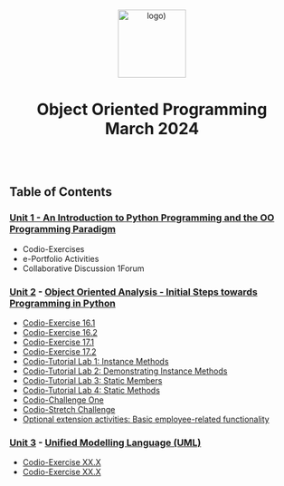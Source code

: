 <br>

<p align="center">
<img src="https://www.i-success.org/wp-content/uploads/2018/09/uoe-logo-1500x544.jpg" alt="logo)" height="120"/>
</p>

<h1 align="center">
Object Oriented Programming<br>March 2024
</h1>
<br>
<br>

## Table of Contents
### [Unit 1 - An Introduction to Python Programming and the OO Programming Paradigm](/Unit01/)
- Codio-Exercises
- e-Portfolio Activities
- Collaborative Discussion 1Forum


### [Unit 2](/Unit02/) - [Object Oriented Analysis - Initial Steps towards Programming in Python](https://www.my-course.co.uk/course/view.php?id=11400&section=9)
- [Codio-Exercise 16.1](/Unit02/Indoor%20Voice)
- [Codio-Exercise 16.2](/Unit02/Playback%20Speed)
- [Codio-Exercise 17.1](/Unit02/Playback%20Speed)
- [Codio-Exercise 17.2](/Unit02/Playback%20Speed)
- [Codio-Tutorial Lab 1: Instance Methods](/Unit02/Tutorial%20Lab%201%3A%20Creating%20a%20Class)
- [Codio-Tutorial Lab 2: Demonstrating Instance Methods](/Unit02/Tutorial%20Lab%201%3A%20Creating%20a%20Class)
- [Codio-Tutorial Lab 3: Static Members](/Unit02/Tutorial%20Lab%201%3A%20Creating%20a%20Class)
- [Codio-Tutorial Lab 4: Static Methods](/Unit02/Tutorial%20Lab%201%3A%20Creating%20a%20Class)
- [Codio-Challenge One](/Unit02/Challenge)
- [Codio-Stretch Challenge](/Unit02/Challenge)
- [Optional extension activities: Basic employee-related functionality](/Unit02/Protected%20and%20unprotected%20variables)

### [Unit 3](/Unit03/) - [Unified Modelling Language (UML)](https://www.my-course.co.uk/course/view.php?id=11400&section=10)
- [Codio-Exercise XX.X](/Unit03/Indoor%20Voice)
- [Codio-Exercise XX.X](/Unit03/Playback%20Speed)


